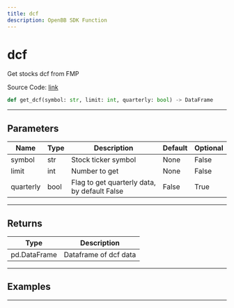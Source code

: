 ```yaml
---
title: dcf
description: OpenBB SDK Function
---
```


# dcf

Get stocks dcf from FMP

Source Code: [link](https://github.com/OpenBB-finance/OpenBBTerminal/tree/main/openbb_terminal/stocks/fundamental_analysis/fmp_model.py#L173)

```python
def get_dcf(symbol: str, limit: int, quarterly: bool) -> DataFrame
```
---

## Parameters

| Name | Type | Description | Default | Optional |
| ---- | ---- | ----------- | ------- | -------- |
| symbol | str | Stock ticker symbol | None | False |
| limit | int | Number to get | None | False |
| quarterly | bool | Flag to get quarterly data, by default False | False | True |

---

## Returns

| Type | Description |
| ---- | ----------- |
| pd.DataFrame | Dataframe of dcf data |

---

## Examples

---

